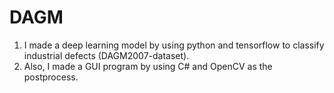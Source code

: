 # DAGM
 
1. I made a deep learning model by using python and tensorflow to classify industrial defects (DAGM2007-dataset).
2. Also, I made a GUI program by using C# and OpenCV as the postprocess.


